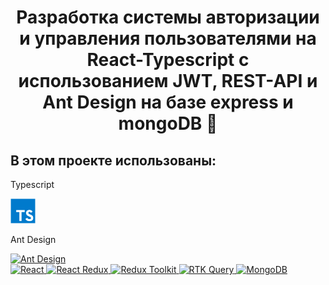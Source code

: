 <h1 align="center">Разработка системы авторизации и управления пользователями на React-Typescript с использованием JWT, REST-API и Ant Design на базе express и mongoDB 👋</h1>

<h2>В этом проекте использованы:</h2>
<article styles = {display:"flex"}>
<div>
<p>Typescript</p>
<a href="https://www.typescriptlang.org/" target="_blank" rel="noreferrer">
        <img src="https://raw.githubusercontent.com/devicons/devicon/master/icons/typescript/typescript-original.svg" alt="TypeScript" width="40" height="40" />
</a>
</div>
<div>
<p>Ant Design</p>
<a href="https://ant.design/" target="_blank" rel="noreferrer">
    <img src="https://img.jsdelivr.com/github.com/ant-design.png" alt="Ant Design" width="40" height="40" />
</a>
</div>
<a href="https://reactjs.org/" target="_blank" rel="noreferrer">
    <img src="https://cdn.jsdelivr.net/gh/devicons/devicon/icons/react/react-original.svg" alt="React" width="40" height="40" />
</a>

<a href="https://react-redux.js.org/" target="_blank" rel="noreferrer">
    <img src="https://cdn.jsdelivr.net/gh/devicons/devicon/icons/react/react-original.svg" alt="React Redux" width="40" height="40" />
</a>

<a href="https://redux-toolkit.js.org/" target="_blank" rel="noreferrer">
    <img src="https://cdn.jsdelivr.net/gh/devicons/devicon/icons/redux/redux-original.svg" alt="Redux Toolkit" width="40" height="40" />
</a>

<a href="https://react-query.tanstack.com/" target="_blank" rel="noreferrer">
    <img src="https://raw.githubusercontent.com/tannerlinsley/react-query/dev/docs/public/react-query-logo.svg" alt="RTK Query" width="40" height="40" />
</a>

<a href="https://www.mongodb.com/" target="_blank" rel="noreferrer">
    <img src="https://cdn.jsdelivr.net/gh/devicons/devicon/icons/mongodb/mongodb-original.svg" alt="MongoDB" width="40" height="40" />
</a>
</article>